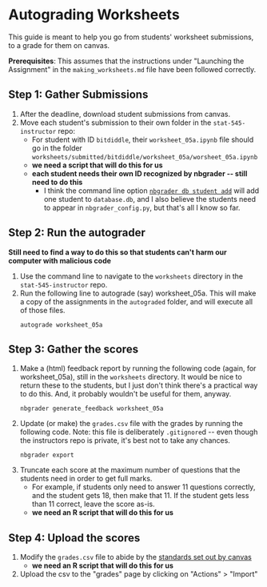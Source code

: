 # Autograding Worksheets

This guide is meant to help you go from students' worksheet submissions, to a grade for them on canvas.

**Prerequisites**: This assumes that the instructions under "Launching the Assignment" in the `making_worksheets.md` file have been followed correctly. 

## Step 1: Gather Submissions

1. After the deadline, download student submissions from canvas.
2. Move each student's submission to their own folder in the `stat-545-instructor` repo:
    - For student with ID `bitdiddle`, their `worksheet_05a.ipynb` file should go in the folder `worksheets/submitted/bitdiddle/worksheet_05a/worsheet_05a.ipynb`
    - **we need a script that will do this for us**
    - **each student needs their own ID recognized by nbgrader -- still need to do this**
        - I think the command line option [`nbgrader db student add`](https://nbgrader.readthedocs.io/en/stable/command_line_tools/nbgrader-db-student-add.html) will add one student to `database.db`, and I also believe the students need to appear in `nbgrader_config.py`, but that's all I know so far. 

## Step 2: Run the autograder

**Still need to find a way to do this so that students can't harm our computer with malicious code**

1. Use the command line to navigate to the `worksheets` directory in the `stat-545-instructor` repo.
2. Run the following line to autograde (say) worksheet_05a. This will make a copy of the assignments in the `autograded` folder, and will execute all of those files.
   ```
   autograde worksheet_05a
   ```

## Step 3: Gather the scores

1. Make a (html) feedback report by running the following code (again, for worksheet_05a), still in the `worksheets` directory. It would be nice to return these to the students, but I just don't think there's a practical way to do this. And, it probably wouldn't be useful for them, anyway.
   ```
   nbgrader generate_feedback worksheet_05a
   ```
2. Update (or make) the `grades.csv` file with the grades by running the following code. Note: this file is deliberately `.gitignore`d -- even though the instructors repo is private, it's best not to take any chances.
   ```
   nbgrader export
   ```
3. Truncate each score at the maximum number of questions that the students need in order to get full marks.
    - For example, if students only need to answer 11 questions correctly, and the student gets 18, then make that 11. If the student gets less than 11 correct, leave the score as-is.
    - **we need an R script that will do this for us**

## Step 4: Upload the scores

1. Modify the `grades.csv` file to abide by the [standards set out by canvas](https://community.canvaslms.com/t5/Instructor-Guide/How-do-I-import-grades-in-the-Gradebook/ta-p/807)
    - **we need an R script that will do this for us**
2. Upload the csv to the "grades" page by clicking on "Actions" > "Import"